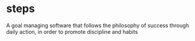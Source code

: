 # steps
A goal managing software that follows the philosophy of success through daily action, in order to promote discipline and habits
